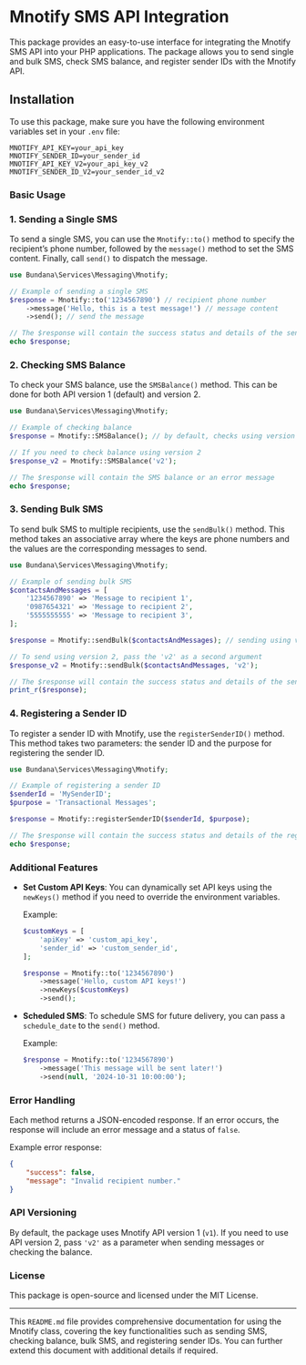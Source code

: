 # Mnotify SMS API Integration

This package provides an easy-to-use interface for integrating the Mnotify SMS API into your PHP applications. The package allows you to send single and bulk SMS, check SMS balance, and register sender IDs with the Mnotify API.

## **Installation**

To use this package, make sure you have the following environment variables set in your `.env` file:

```env
MNOTIFY_API_KEY=your_api_key
MNOTIFY_SENDER_ID=your_sender_id
MNOTIFY_API_KEY_V2=your_api_key_v2
MNOTIFY_SENDER_ID_V2=your_sender_id_v2
```

### **Basic Usage**

### 1. **Sending a Single SMS**

To send a single SMS, you can use the `Mnotify::to()` method to specify the recipient’s phone number, followed by the `message()` method to set the SMS content. Finally, call `send()` to dispatch the message.

```php
use Bundana\Services\Messaging\Mnotify;

// Example of sending a single SMS
$response = Mnotify::to('1234567890') // recipient phone number
    ->message('Hello, this is a test message!') // message content
    ->send(); // send the message

// The $response will contain the success status and details of the send operation
echo $response;
```

### 2. **Checking SMS Balance**

To check your SMS balance, use the `SMSBalance()` method. This can be done for both API version 1 (default) and version 2.

```php
use Bundana\Services\Messaging\Mnotify;

// Example of checking balance
$response = Mnotify::SMSBalance(); // by default, checks using version 1

// If you need to check balance using version 2
$response_v2 = Mnotify::SMSBalance('v2');

// The $response will contain the SMS balance or an error message
echo $response;
```

### 3. **Sending Bulk SMS**

To send bulk SMS to multiple recipients, use the `sendBulk()` method. This method takes an associative array where the keys are phone numbers and the values are the corresponding messages to send.

```php
use Bundana\Services\Messaging\Mnotify;

// Example of sending bulk SMS
$contactsAndMessages = [
    '1234567890' => 'Message to recipient 1',
    '0987654321' => 'Message to recipient 2',
    '5555555555' => 'Message to recipient 3',
];

$response = Mnotify::sendBulk($contactsAndMessages); // sending using version 1 by default

// To send using version 2, pass the 'v2' as a second argument
$response_v2 = Mnotify::sendBulk($contactsAndMessages, 'v2');

// The $response will contain the success status and details of the send operation
print_r($response);
```

### 4. **Registering a Sender ID**

To register a sender ID with Mnotify, use the `registerSenderID()` method. This method takes two parameters: the sender ID and the purpose for registering the sender ID.

```php
use Bundana\Services\Messaging\Mnotify;

// Example of registering a sender ID
$senderId = 'MySenderID';
$purpose = 'Transactional Messages';

$response = Mnotify::registerSenderID($senderId, $purpose);

// The $response will contain the success status and details of the registration
echo $response;
```

### **Additional Features**

- **Set Custom API Keys**: You can dynamically set API keys using the `newKeys()` method if you need to override the environment variables.
  
  Example:
  
  ```php
  $customKeys = [
      'apiKey' => 'custom_api_key',
      'sender_id' => 'custom_sender_id',
  ];

  $response = Mnotify::to('1234567890')
      ->message('Hello, custom API keys!')
      ->newKeys($customKeys)
      ->send();
  ```

- **Scheduled SMS**: To schedule SMS for future delivery, you can pass a `schedule_date` to the `send()` method.
  
  Example:
  
  ```php
  $response = Mnotify::to('1234567890')
      ->message('This message will be sent later!')
      ->send(null, '2024-10-31 10:00:00');
  ```

### **Error Handling**

Each method returns a JSON-encoded response. If an error occurs, the response will include an error message and a status of `false`. 

Example error response:

```json
{
    "success": false,
    "message": "Invalid recipient number."
}
```

### **API Versioning**

By default, the package uses Mnotify API version 1 (`v1`). If you need to use API version 2, pass `'v2'` as a parameter when sending messages or checking the balance.

### **License**

This package is open-source and licensed under the MIT License.

---

This `README.md` file provides comprehensive documentation for using the Mnotify class, covering the key functionalities such as sending SMS, checking balance, bulk SMS, and registering sender IDs. You can further extend this document with additional details if required.

